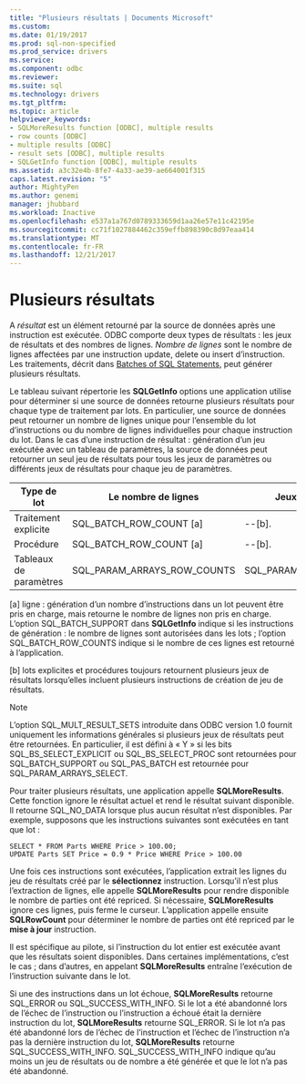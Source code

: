 ```yaml
---
title: "Plusieurs résultats | Documents Microsoft"
ms.custom: 
ms.date: 01/19/2017
ms.prod: sql-non-specified
ms.prod_service: drivers
ms.service: 
ms.component: odbc
ms.reviewer: 
ms.suite: sql
ms.technology: drivers
ms.tgt_pltfrm: 
ms.topic: article
helpviewer_keywords:
- SQLMoreResults function [ODBC], multiple results
- row counts [ODBC]
- multiple results [ODBC]
- result sets [ODBC], multiple results
- SQLGetInfo function [ODBC], multiple results
ms.assetid: a3c32e4b-8fe7-4a33-ae39-ae664001f315
caps.latest.revision: "5"
author: MightyPen
ms.author: genemi
manager: jhubbard
ms.workload: Inactive
ms.openlocfilehash: e537a1a767d0789333659d1aa26e57e11c42195e
ms.sourcegitcommit: cc71f1027884462c359effb898390c8d97eaa414
ms.translationtype: MT
ms.contentlocale: fr-FR
ms.lasthandoff: 12/21/2017
---
```

# <a name="multiple-results"></a>Plusieurs résultats
A *résultat* est un élément retourné par la source de données après une instruction est exécutée. ODBC comporte deux types de résultats : les jeux de résultats et des nombres de lignes. *Nombre de lignes* sont le nombre de lignes affectées par une instruction update, delete ou insert d’instruction. Les traitements, décrit dans [Batches of SQL Statements](../../../odbc/reference/develop-app/batches-of-sql-statements.md), peut générer plusieurs résultats.  
  
 Le tableau suivant répertorie les **SQLGetInfo** options une application utilise pour déterminer si une source de données retourne plusieurs résultats pour chaque type de traitement par lots. En particulier, une source de données peut retourner un nombre de lignes unique pour l’ensemble du lot d’instructions ou du nombre de lignes individuelles pour chaque instruction du lot. Dans le cas d’une instruction de résultat : génération d’un jeu exécutée avec un tableau de paramètres, la source de données peut retourner un seul jeu de résultats pour tous les jeux de paramètres ou différents jeux de résultats pour chaque jeu de paramètres.  
  
|Type de lot|Le nombre de lignes|Jeux de résultats|  
|----------------|----------------|-----------------|  
|Traitement explicite|SQL_BATCH_ROW_COUNT [a]|--[b].|  
|Procédure|SQL_BATCH_ROW_COUNT [a]|--[b].|  
|Tableaux de paramètres|SQL_PARAM_ARRAYS_ROW_COUNTS|SQL_PARAM_ARRAYS_SELECTS|  
  
 [a] ligne : génération d’un nombre d’instructions dans un lot peuvent être pris en charge, mais retourne le nombre de lignes non pris en charge. L’option SQL_BATCH_SUPPORT dans **SQLGetInfo** indique si les instructions de génération : le nombre de lignes sont autorisées dans les lots ; l’option SQL_BATCH_ROW_COUNTS indique si le nombre de ces lignes est retourné à l’application.  
  
 [b] lots explicites et procédures toujours retournent plusieurs jeux de résultats lorsqu’elles incluent plusieurs instructions de création de jeu de résultats.  
  
> [!NOTE]  
>  L’option SQL_MULT_RESULT_SETS introduite dans ODBC version 1.0 fournit uniquement les informations générales si plusieurs jeux de résultats peut être retournées. En particulier, il est défini à « Y » si les bits SQL_BS_SELECT_EXPLICIT ou SQL_BS_SELECT_PROC sont retournées pour SQL_BATCH_SUPPORT ou SQL_PAS_BATCH est retournée pour SQL_PARAM_ARRAYS_SELECT.  
  
 Pour traiter plusieurs résultats, une application appelle **SQLMoreResults**. Cette fonction ignore le résultat actuel et rend le résultat suivant disponible. Il retourne SQL_NO_DATA lorsque plus aucun résultat n’est disponibles. Par exemple, supposons que les instructions suivantes sont exécutées en tant que lot :  
  
```  
SELECT * FROM Parts WHERE Price > 100.00;  
UPDATE Parts SET Price = 0.9 * Price WHERE Price > 100.00  
```  
  
 Une fois ces instructions sont exécutées, l’application extrait les lignes du jeu de résultats créé par le **sélectionnez** instruction. Lorsqu’il n’est plus l’extraction de lignes, elle appelle **SQLMoreResults** pour rendre disponible le nombre de parties ont été repriced. Si nécessaire, **SQLMoreResults** ignore ces lignes, puis ferme le curseur. L’application appelle ensuite **SQLRowCount** pour déterminer le nombre de parties ont été repriced par le **mise à jour** instruction.  
  
 Il est spécifique au pilote, si l’instruction du lot entier est exécutée avant que les résultats soient disponibles. Dans certaines implémentations, c’est le cas ; dans d’autres, en appelant **SQLMoreResults** entraîne l’exécution de l’instruction suivante dans le lot.  
  
 Si une des instructions dans un lot échoue, **SQLMoreResults** retourne SQL_ERROR ou SQL_SUCCESS_WITH_INFO. Si le lot a été abandonné lors de l’échec de l’instruction ou l’instruction a échoué était la dernière instruction du lot, **SQLMoreResults** retourne SQL_ERROR. Si le lot n’a pas été abandonné lors de l’échec de l’instruction et l’échec de l’instruction n’a pas la dernière instruction du lot, **SQLMoreResults** retourne SQL_SUCCESS_WITH_INFO. SQL_SUCCESS_WITH_INFO indique qu’au moins un jeu de résultats ou de nombre a été générée et que le lot n’a pas été abandonné.
